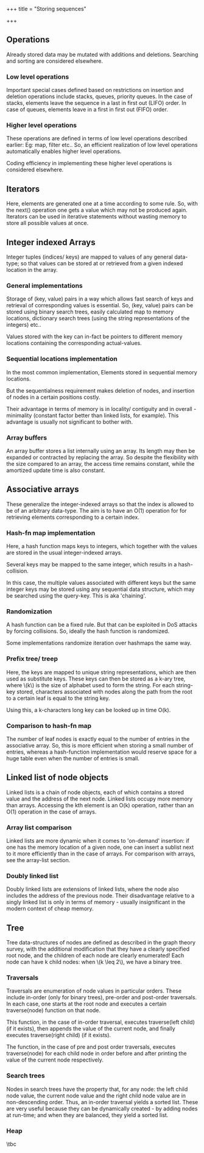 +++
title = "Storing sequences"

+++
## Operations
Already stored data may be mutated with additions and deletions. Searching and sorting are considered elsewhere.

### Low level operations
Important special cases defined based on restrictions on insertion and deletion operations include stacks, queues, priority queues. In the case of stacks, elements leave the sequence in a last in first out (LIFO) order. In case of queues, elements leave in a first in first out (FIFO) order.

### Higher level operations
These operations are defined in terms of low level operations described earlier: Eg: map, filter etc.. So, an efficient realization of low level operations automatically enables higher level operations.

Coding efficiency in implementing these higher level operations is considered elsewhere.

## Iterators
Here, elements are generated one at a time according to some rule. So, with the next() operation one gets a value which may not be produced again. Iterators can be used in iterative statements without wasting memory to store all possible values at once.

## Integer indexed Arrays
Integer tuples (indices/ keys) are mapped to values of any general data-type; so that values can be stored at or retrieved from a given indexed location in the array.

### General implementations
Storage of (key, value) pairs in a way which allows fast search of keys and retrieval of corresponding values is essential. So, (key, value) pairs can be stored using binary search trees, easily calculated map to memory locations, dictionary search trees (using the string representations of the integers) etc..

Values stored with the key can in-fact be pointers to different memory locations containing the corresponding actual-values.

### Sequential locations implementation
In the most common implementation, Elements stored in sequential memory locations.

But the sequentialness requirement makes deletion of nodes, and insertion of nodes in a certain positions costly.

Their advantage in terms of memory is in locality/ contiguity and in overall - minimality (constant factor better than linked lists, for example). This advantage is usually not significant to bother with.

### Array buffers
An array buffer stores a list internally using an array. Its length may then be expanded or contracted by replacing the array. So despite the flexibility with the size compared to an array, the access time remains constant, while the amortized update time is also constant.

## Associative arrays
These generalize the integer-indexed arrays so that the index is allowed to be of an arbitrary data-type. The aim is to have an O(1) operation for for retrieving elements corresponding to a certain index.

### Hash-fn map implementation
Here, a hash function maps keys to integers, which together with the values are stored in the usual integer-indexed arrays.

Several keys may be mapped to the same integer, which results in a hash-collision.

In this case, the multiple values associated with different keys but the same integer keys may be stored using any sequential data structure, which may be searched using the query-key. This is aka 'chaining'.

### Randomization
A hash function can be a fixed rule. But that can be exploited in DoS attacks by forcing collisions. So, ideally the hash function is randomized.

Some implementations randomize iteration over hashmaps the same way.

### Prefix tree/ treep
Here, the keys are mapped to unique string representations, which are then used as substitute keys. These keys can then be stored as a k-ary tree, where \\(k\\) is the size of alphabet used to form the string. For each string-key stored, characters associated with nodes along the path from the root to a certain leaf is equal to the string key.

Using this, a k-characters long key can be looked up in time O(k).

### Comparison to hash-fn map
The number of leaf nodes is exactly equal to the number of entries in the associative array. So, this is more efficient when storing a small number of entries, whereas a hash-function implementation would reserve space for a huge table even when the number of entries is small.

## Linked list of node objects
Linked lists is a chain of node objects, each of which contains a stored value and the address of the next node. Linked lists occupy more memory than arrays. Accessing the kth element is an O(k) operation, rather than an O(1) operation in the case of arrays.

### Array list comparison
Linked lists are more dynamic when it comes to 'on-demand' insertion: if one has the memory location of a given node, one can insert a sublist next to it more efficiently than in the case of arrays. For comparison with arrays, see the array-list section.

### Doubly linked list
Doubly linked lists are extensions of linked lists, where the node also includes the address of the previous node. Their disadvantage relative to a singly linked list is only in terms of memory - usually insignificant in the modern context of cheap memory.

## Tree
Tree data-structures of nodes are defined as described in the graph theory survey, with the additional modification that they have a clearly specified root  node, and the children of each node are clearly enumerated! Each node can have k child nodes: when \\(k \leq 2\\), we have a binary tree.

### Traversals
Traversals are enumeration of node values in particular orders. These include in-order (only for binary trees), pre-order and post-order traversals. In each case, one starts at the root node and executes a certain traverse(node) function on that node.

This function, in the case of in-order traversal, executes traverse(left child) (if it exists), then appends the value of the current node, and finally executes traverse(right child) (if it exists).

The function, in the case of pre and post order traversals, executes traverse(node) for each child node in order before and after printing the value of the current node respectively.

### Search trees
Nodes in search trees have the property that, for any node: the left child node value, the current node value and the right child node value are in non-descending order. Thus, an in-order traversal yields a sorted list. These are very useful because they can be dynamically created - by adding nodes at run-time; and when they are balanced, they yield a sorted list.

### Heap
\tbc

